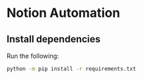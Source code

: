 # Notion Automation

## Install dependencies

Run the following:

```bash
python -m pip install -r requirements.txt
```
